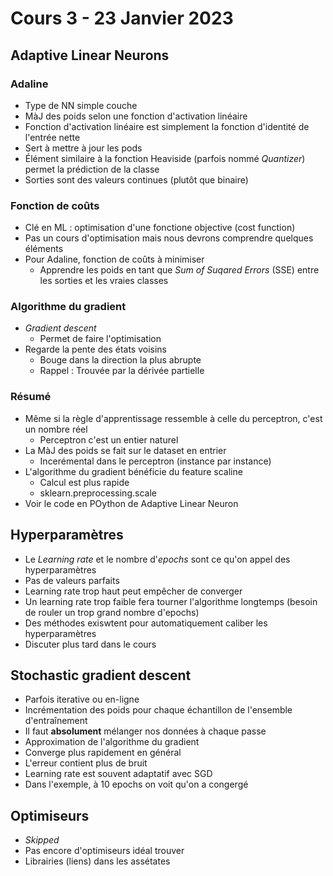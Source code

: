 # Cours 3 - 23 Janvier 2023

## Adaptive Linear Neurons

### Adaline
- Type de NN simple couche
- MàJ des poids selon une fonction d'activation linéaire
- Fonction d'activation linéaire est simplement la fonction d'identité de l'entrée nette
- Sert à mettre à jour les pods
- Élément similaire à la fonction Heaviside (parfois nommé _Quantizer_) permet la prédiction de la classe
- Sorties sont des valeurs continues (plutôt que binaire)

### Fonction de coûts
- Clé en ML : optimisation d'une fonctione objective (cost function)
- Pas un cours d'optimisation mais nous devrons comprendre quelques éléments
- Pour Adaline, fonction de coûts à minimiser
  - Apprendre les poids en tant que _Sum of Suqared Errors_ (SSE) entre les sorties et les vraies classes

### Algorithme du gradient
- _Gradient descent_
  - Permet de faire l'optimisation
- Regarde la pente des états voisins
  - Bouge dans la direction la plus abrupte
  - Rappel : Trouvée par la dérivée partielle

### Résumé 
- Même si la règle d'apprentissage ressemble à celle du perceptron, c'est un nombre réel
  - Perceptron c'est un entier naturel
- La MàJ des poids se fait sur le dataset en entrier
  - Incerémental dans le perceptron (instance par instance)
- L'algorithme du gradient bénéficie du feature scaline
  - Calcul est plus rapide
  - sklearn.preprocessing.scale
- Voir le code en POython de Adaptive Linear Neuron   

## Hyperparamètres
- Le _Learning rate_ et le nombre d'_epochs_ sont ce qu'on appel des hyperparamètres
- Pas de valeurs parfaits
- Learning rate trop haut peut empêcher de converger
- Un learning rate trop faible fera tourner l'algorithme longtemps (besoin de rouler un trop grand nombre d'epochs)
- Des méthodes exiswtent pour automatiquement caliber les hyperparamètres
- Discuter plus tard dans le cours

## Stochastic gradient descent
- Parfois iterative ou en-ligne
- Incrémentation des poids pour chaque échantillon de l'ensemble d'entraînement
- Il faut **absolument** mélanger nos données à chaque passe
- Approximation de l'algorithme du gradient
- Converge plus rapidement en général
- L'erreur contient plus de bruit
- Learning rate est souvent adaptatif avec SGD
- Dans l'exemple, à 10 epochs on voit qu'on a congergé

## Optimiseurs
- _Skipped_
- Pas encore d'optimiseurs idéal trouver
- Librairies (liens) dans les assétates
